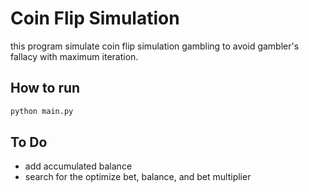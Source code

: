 # Coin Flip Simulation
this program simulate coin flip simulation gambling to avoid gambler's fallacy 
with maximum iteration.

## How to run
```bash
python main.py
```

## To Do
- add accumulated balance
- search for the optimize bet, balance, and bet multiplier